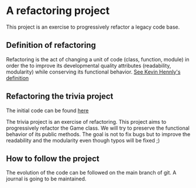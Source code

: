 # A refactoring project
This project is an exercise to progressively refactor a legacy code base.
## Definition of refactoring
Refactoring is the act of changing a unit of code (class, function, module) in
order the to improve its developmental quality attributes (readability, modularity) while conserving its functional behavior.
[See Kevin Hennly's definition](https://www.youtube.com/watch?v=piUesxuZkIQ)
## Refactoring the trivia project
The initial code can be found [here](https://github.com/jbrains/trivia/blob/master/python3/trivia.py)

The trivia project is an exercise of refactoring. This project aims to
progressively refactor the Game class. We will try to preserve the functional behavior of its public methods. The goal is not to fix bugs but to improve the readability and
the modularity even though typos will be fixed ;)
## How to follow the project
The evolution of the code can be followed on the main branch of git. A journal is going to be maintained.